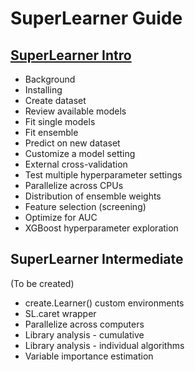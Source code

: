 # SuperLearner Guide

## [SuperLearner Intro](https://github.com/ck37/superlearner-guide/blob/master/SuperLearner-Intro.Rmd)

* Background
* Installing
* Create dataset
* Review available models
* Fit single models
* Fit ensemble
* Predict on new dataset
* Customize a model setting
* External cross-validation
* Test multiple hyperparameter settings
* Parallelize across CPUs
* Distribution of ensemble weights
* Feature selection (screening)
* Optimize for AUC
* XGBoost hyperparameter exploration

## SuperLearner Intermediate

(To be created)

* create.Learner() custom environments
* SL.caret wrapper
* Parallelize across computers
* Library analysis - cumulative
* Library analysis - individual algorithms
* Variable importance estimation


